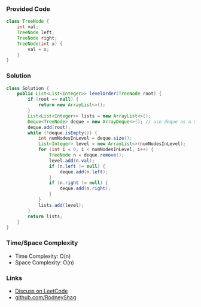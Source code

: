 ### Provided Code

```java
class TreeNode {
    int val;
    TreeNode left;
    TreeNode right;
    TreeNode(int x) {
        val = x;
    }
}
```

### Solution

```java
class Solution {
    public List<List<Integer>> levelOrder(TreeNode root) {
        if (root == null) {
            return new ArrayList<>();
        }
        List<List<Integer>> lists = new ArrayList<>();
        Deque<TreeNode> deque = new ArrayDeque<>(); // use deque as a queue
        deque.add(root);
        while (!deque.isEmpty()) {
            int numNodesInLevel = deque.size();
            List<Integer> level = new ArrayList<>(numNodesInLevel);
            for (int i = 0; i < numNodesInLevel; i++) {
                TreeNode n = deque.remove();
                level.add(n.val);
                if (n.left != null) {
                    deque.add(n.left);
                }
                if (n.right != null) {
                    deque.add(n.right);
                }
            }
            lists.add(level);
        }
        return lists;
    }
}
```

### Time/Space Complexity

-  Time Complexity: O(n)
- Space Complexity: O(n)

### Links

- [Discuss on LeetCode](https://leetcode.com/problems/binary-tree-level-order-traversal/discuss/304507)
- [github.com/RodneyShag](https://github.com/RodneyShag)
